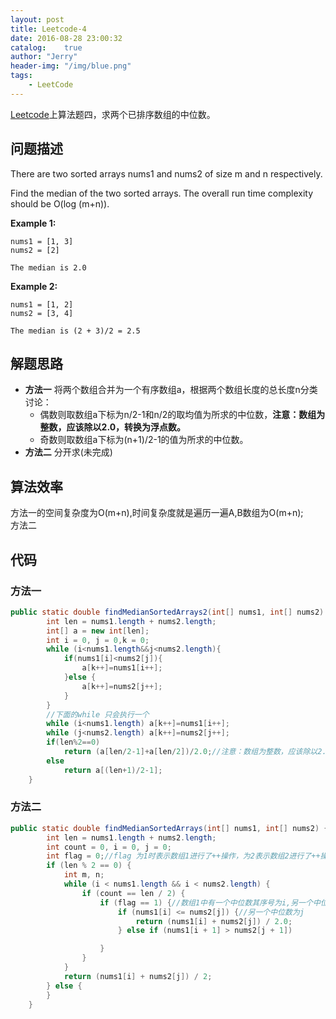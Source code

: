 ```yaml
---
layout: post
title: Leetcode-4
date: 2016-08-28 23:00:32
catalog:    true
author: "Jerry"
header-img: "/img/blue.png"
tags: 
    - LeetCode
---
```


[Leetcode](https://leetcode.com/problems/median-of-two-sorted-arrays/)上算法题四，求两个已排序数组的中位数。

## 问题描述

There are two sorted arrays nums1 and nums2 of size m and n respectively.

Find the median of the two sorted arrays. The overall run time complexity should be O(log (m+n)).

**Example 1:**
```
nums1 = [1, 3]
nums2 = [2]

The median is 2.0
```

**Example 2:**
```
nums1 = [1, 2]
nums2 = [3, 4]

The median is (2 + 3)/2 = 2.5
```

## 解题思路
* **方法一**  将两个数组合并为一个有序数组a，根据两个数组长度的总长度n分类讨论：
  * 偶数则取数组a下标为n/2-1和n/2的取均值为所求的中位数，**注意：数组为整数，应该除以2.0，转换为浮点数。**
  * 奇数则取数组a下标为(n+1)/2-1的值为所求的中位数。
* **方法二** 分开求(未完成)

## 算法效率
方法一的空间复杂度为O(m+n),时间复杂度就是遍历一遍A,B数组为O(m+n);<br>
方法二


## 代码

### 方法一

```java
public static double findMedianSortedArrays2(int[] nums1, int[] nums2) {
        int len = nums1.length + nums2.length;
        int[] a = new int[len];
        int i = 0, j = 0,k = 0;
        while (i<nums1.length&&j<nums2.length){
            if(nums1[i]<nums2[j]){
                a[k++]=nums1[i++];
            }else {
                a[k++]=nums2[j++];
            }
        }
        //下面的while 只会执行一个
        while (i<nums1.length) a[k++]=nums1[i++];
        while (j<nums2.length) a[k++]=nums2[j++];
        if(len%2==0)
            return (a[len/2-1]+a[len/2])/2.0;//注意：数组为整数，应该除以2.0
        else
            return a[(len+1)/2-1];
    }
```


### 方法二

```java
public static double findMedianSortedArrays(int[] nums1, int[] nums2) {
        int len = nums1.length + nums2.length;
        int count = 0, i = 0, j = 0;
        int flag = 0;//flag 为1时表示数组1进行了++操作，为2表示数组2进行了++操作
        if (len % 2 == 0) {
            int m, n;
            while (i < nums1.length && i < nums2.length) {
                if (count == len / 2) {
                    if (flag == 1) {//数组1中有一个中位数其序号为i,另一个中位数序号可能为i+1,j,j+1中的一个
                        if (nums1[i] <= nums2[j]) {//另一个中位数为j
                            return (nums1[i] + nums2[j]) / 2.0;
                        } else if (nums1[i + 1] > nums2[j + 1])

                    }
                }
            }
            return (nums1[i] + nums2[j]) / 2;
        } else {
        }
    }
```